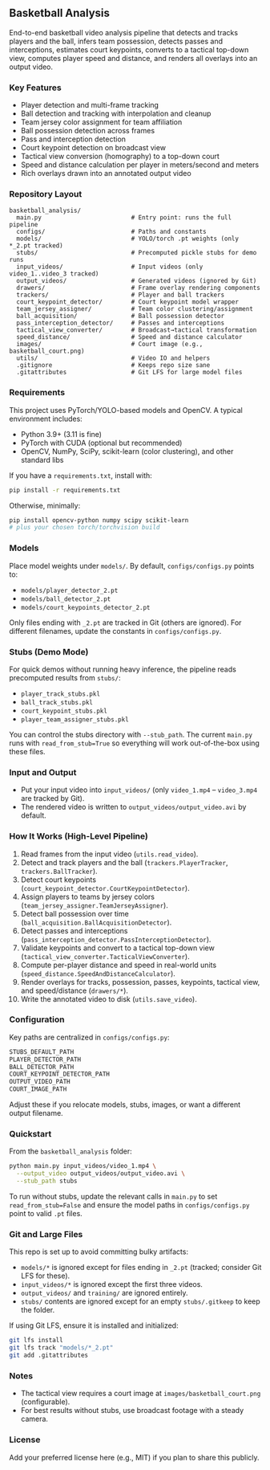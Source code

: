 ## Basketball Analysis

End-to-end basketball video analysis pipeline that detects and tracks players and the ball, infers team possession, detects passes and interceptions, estimates court keypoints, converts to a tactical top-down view, computes player speed and distance, and renders all overlays into an output video.

### Key Features
- Player detection and multi-frame tracking
- Ball detection and tracking with interpolation and cleanup
- Team jersey color assignment for team affiliation
- Ball possession detection across frames
- Pass and interception detection
- Court keypoint detection on broadcast view
- Tactical view conversion (homography) to a top-down court
- Speed and distance calculation per player in meters/second and meters
- Rich overlays drawn into an annotated output video

### Repository Layout
```
basketball_analysis/
  main.py                         # Entry point: runs the full pipeline
  configs/                        # Paths and constants
  models/                         # YOLO/torch .pt weights (only *_2.pt tracked)
  stubs/                          # Precomputed pickle stubs for demo runs
  input_videos/                   # Input videos (only video_1..video_3 tracked)
  output_videos/                  # Generated videos (ignored by Git)
  drawers/                        # Frame overlay rendering components
  trackers/                       # Player and ball trackers
  court_keypoint_detector/        # Court keypoint model wrapper
  team_jersey_assigner/           # Team color clustering/assignment
  ball_acquisition/               # Ball possession detector
  pass_interception_detector/     # Passes and interceptions
  tactical_view_converter/        # Broadcast→tactical transformation
  speed_distance/                 # Speed and distance calculator
  images/                         # Court image (e.g., basketball_court.png)
  utils/                          # Video IO and helpers
  .gitignore                      # Keeps repo size sane
  .gitattributes                  # Git LFS for large model files
```

### Requirements
This project uses PyTorch/YOLO-based models and OpenCV. A typical environment includes:
- Python 3.9+ (3.11 is fine)
- PyTorch with CUDA (optional but recommended)
- OpenCV, NumPy, SciPy, scikit-learn (color clustering), and other standard libs

If you have a `requirements.txt`, install with:
```bash
pip install -r requirements.txt
```
Otherwise, minimally:
```bash
pip install opencv-python numpy scipy scikit-learn
# plus your chosen torch/torchvision build
```

### Models
Place model weights under `models/`. By default, `configs/configs.py` points to:
- `models/player_detector_2.pt`
- `models/ball_detector_2.pt`
- `models/court_keypoints_detector_2.pt`

Only files ending with `_2.pt` are tracked in Git (others are ignored). For different filenames, update the constants in `configs/configs.py`.

### Stubs (Demo Mode)
For quick demos without running heavy inference, the pipeline reads precomputed results from `stubs/`:
- `player_track_stubs.pkl`
- `ball_track_stubs.pkl`
- `court_keypoint_stubs.pkl`
- `player_team_assigner_stubs.pkl`

You can control the stubs directory with `--stub_path`. The current `main.py` runs with `read_from_stub=True` so everything will work out-of-the-box using these files.

### Input and Output
- Put your input video into `input_videos/` (only `video_1.mp4` – `video_3.mp4` are tracked by Git).
- The rendered video is written to `output_videos/output_video.avi` by default.

### How It Works (High-Level Pipeline)
1. Read frames from the input video (`utils.read_video`).
2. Detect and track players and the ball (`trackers.PlayerTracker`, `trackers.BallTracker`).
3. Detect court keypoints (`court_keypoint_detector.CourtKeypointDetector`).
4. Assign players to teams by jersey colors (`team_jersey_assigner.TeamJerseyAssigner`).
5. Detect ball possession over time (`ball_acquisition.BallAcquisitionDetector`).
6. Detect passes and interceptions (`pass_interception_detector.PassInterceptionDetector`).
7. Validate keypoints and convert to a tactical top-down view (`tactical_view_converter.TacticalViewConverter`).
8. Compute per-player distance and speed in real-world units (`speed_distance.SpeedAndDistanceCalculator`).
9. Render overlays for tracks, possession, passes, keypoints, tactical view, and speed/distance (`drawers/*`).
10. Write the annotated video to disk (`utils.save_video`).

### Configuration
Key paths are centralized in `configs/configs.py`:
```python
STUBS_DEFAULT_PATH
PLAYER_DETECTOR_PATH
BALL_DETECTOR_PATH
COURT_KEYPOINT_DETECTOR_PATH
OUTPUT_VIDEO_PATH
COURT_IMAGE_PATH
```
Adjust these if you relocate models, stubs, images, or want a different output filename.

### Quickstart
From the `basketball_analysis` folder:
```bash
python main.py input_videos/video_1.mp4 \
  --output_video output_videos/output_video.avi \
  --stub_path stubs
```

To run without stubs, update the relevant calls in `main.py` to set `read_from_stub=False` and ensure the model paths in `configs/configs.py` point to valid `.pt` files.

### Git and Large Files
This repo is set up to avoid committing bulky artifacts:
- `models/*` is ignored except for files ending in `_2.pt` (tracked; consider Git LFS for these).
- `input_videos/*` is ignored except the first three videos.
- `output_videos/` and `training/` are ignored entirely.
- `stubs/` contents are ignored except for an empty `stubs/.gitkeep` to keep the folder.

If using Git LFS, ensure it is installed and initialized:
```bash
git lfs install
git lfs track "models/*_2.pt"
git add .gitattributes
```

### Notes
- The tactical view requires a court image at `images/basketball_court.png` (configurable).
- For best results without stubs, use broadcast footage with a steady camera.

### License
Add your preferred license here (e.g., MIT) if you plan to share this publicly.


